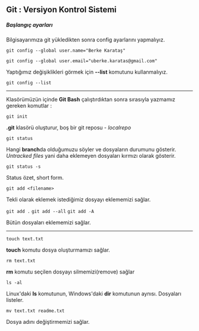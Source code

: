## Git : Versiyon Kontrol Sistemi

##### Başlangıç ayarları

Bilgisayarımıza git yükledikten sonra config ayarlarını yapmalıyız.

`git config --global user.name="Berke Karataş"`

`git config --global user.email="uberke.karatas@gmail.com"`

Yaptığımız değişiklikleri görmek için **--list** komutunu kullanmalıyız.

`git config --list`

____

Klasörümüzün içinde **Git Bash** çalıştırdıktan sonra sırasıyla yazmamız gereken komutlar :

`git init`

**.git** klasörü oluşturur, boş bir git reposu - *localrepo*

`git status`

Hangi **branch**da olduğumuzu söyler ve dosyaların durumunu gösterir. *Untracked files* yani daha eklemeyen dosyaları kırmızı olarak gösterir.

`git status -s`

Status özet, short form.

`git add <filename>`

Tekli olarak eklemek istediğimiz dosyayı eklememizi sağlar.


`git add .`
`git add --all`
`git add -A`

Bütün dosyaları eklememizi sağlar.

____

`touch text.txt`

**touch** komutu dosya oluşturmamızı sağlar.

`rm text.txt`

**rm** komutu seçilen dosyayı silmemizi(remove) sağlar

`ls -al`

Linux'daki **ls** komutunun, Windows'daki **dir** komutunun aynısı. Dosyaları listeler.

`mv text.txt readme.txt`

Dosya adını değiştirmemizi sağlar.